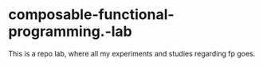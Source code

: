 # composable-functional-programming.-lab
This is a repo lab, where all my experiments and studies regarding fp goes. 
